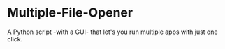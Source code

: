 # Multiple-File-Opener
A Python script -with a GUI- that let's you run multiple apps with just one click.
